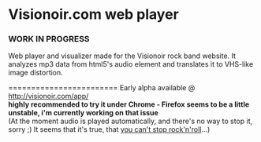 Visionoir.com web player
========================
### WORK IN PROGRESS

Web player and visualizer made for the Visionoir rock band website.
It analyzes mp3 data from html5's audio element and translates it to VHS-like image distortion.

========================
Early alpha available @ http://visionoir.com/app/     
**highly recommended to try it under Chrome - Firefox seems to be a little unstable, i'm currently working on that issue**   
(At the moment audio is played automatically, and there's no way to stop it, sorry ;) It seems that it's true, that [you can't stop rock'n'roll](http://youtu.be/GaehBH7DtR4?t=2m23s)...)
